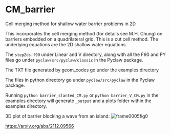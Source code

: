 # CM_barrier
Cell merging method for shallow water barrier problems in 2D

This incorporates the cell merging method (for details see M.H. Chung)
on barriers embedded on a quadrilateral grid. This is a cut cell
method. The underlying equations are the 2D shallow water equations.

The `step2ds.f90` under Linear and V directory, along with all the 
F90 and PY files go under `pyclaw/src/pyclaw/classic` in the Pyclaw 
package. 

The TXT file generated by geom_codes go under the examples 
directory

The files in python directory go under `pyclaw/src/pyclaw` in the Pyclaw
package.

Running `python barrier_slanted_CM.py` or `python barrier_V_CM.py` in the 
examples directory will generate `_output` and a plots folder within the 
examples directory.

3D plot of barrier blocking a wave from an island: ![frame0005fig0](https://user-images.githubusercontent.com/36740525/146305382-c1152dee-8765-443e-9606-130a9ac8a95d.png)

https://arxiv.org/abs/2112.09566
